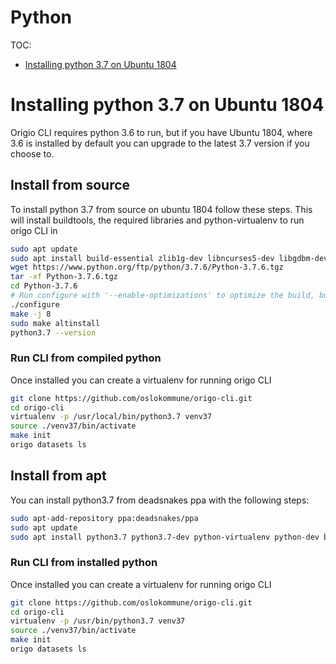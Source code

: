 Python
=====

TOC:
* [Installing python 3.7 on Ubuntu 1804](#installing-python-3-7-on-ubuntu-1804)

# Installing python 3.7 on Ubuntu 1804
Origio CLI requires python 3.6 to run, but if you have Ubuntu 1804, where 3.6 is installed by default you can upgrade to the latest 3.7 version if you choose to.

## Install from source
To install python 3.7 from source on ubuntu 1804 follow these steps. This will install buildtools, the required libraries and python-virtualenv to run origo CLI in
```bash
sudo apt update
sudo apt install build-essential zlib1g-dev libncurses5-dev libgdbm-dev libnss3-dev libssl-dev libreadline-dev libffi-dev wget python-virtualenv
wget https://www.python.org/ftp/python/3.7.6/Python-3.7.6.tgz
tar -xf Python-3.7.6.tgz
cd Python-3.7.6
# Run configure with '--enable-optimizations' to optimize the build, but this will take a while
./configure
make -j 8
sudo make altinstall
python3.7 --version
```
### Run CLI from compiled python
Once installed you can create a virtualenv for running origo CLI
```bash
git clone https://github.com/oslokommune/origo-cli.git
cd origo-cli
virtualenv -p /usr/local/bin/python3.7 venv37
source ./venv37/bin/activate
make init
origo datasets ls
```

## Install from apt
You can install python3.7 from deadsnakes ppa with the following steps:
```bash
sudo apt-add-repository ppa:deadsnakes/ppa
sudo apt update
sudo apt install python3.7 python3.7-dev python-virtualenv python-dev build-essential
```
### Run CLI from installed python
Once installed you can create a virtualenv for running origo CLI
```bash
git clone https://github.com/oslokommune/origo-cli.git
cd origo-cli
virtualenv -p /usr/bin/python3.7 venv37
source ./venv37/bin/activate
make init
origo datasets ls
```
